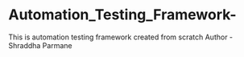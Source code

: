 # Automation_Testing_Framework-
This is automation testing framework created from scratch
Author - Shraddha Parmane
